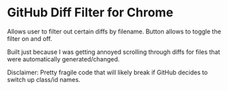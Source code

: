 # GitHub Diff Filter for Chrome

Allows user to filter out certain diffs by filename.
Button allows to toggle the filter on and off.

Built just because I was getting annoyed scrolling through diffs for files that were automatically generated/changed. 

Disclaimer: Pretty fragile code that will likely break if GitHub decides to switch up class/id names. 
